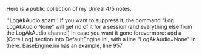 Here is a public collection of my Unreal 4/5 notes.

''LogAkAudio spam''
If you want to suppress it, the command "Log LogAkAudio None" will get rid of it for a session (and everything else from the LogAkAudio channel)
In case you want it gone forevermore: add a [Core.Log] section into DefaultEngine.ini, with a line "LogAkAudio=None" in there.
BaseEngine.ini has an example, line 957
